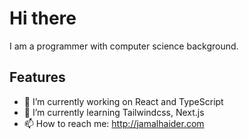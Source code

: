 
# Hi there

I am a programmer with computer science background.



## Features

- 🔭 I’m currently working on React and TypeScript
- 🌱 I’m currently learning Tailwindcss, Next.js
- 📫 How to reach me: http://jamalhaider.com
